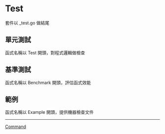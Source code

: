 # Test

套件以 _test.go 做結尾

## 單元測試

函式名稱以 Test 開頭，對程式邏輯做檢查

## 基準測試

函式名稱以 Benchmark 開頭，評估函式效能

## 範例

函式名稱以 Example 開頭，提供機器檢查文件

-----

[Command](Command.md)